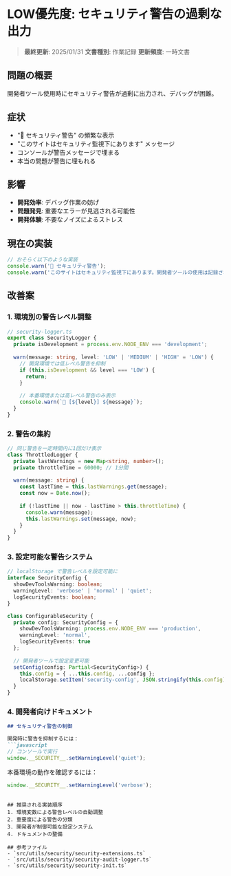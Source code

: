 # LOW優先度: セキュリティ警告の過剰な出力

> **最終更新**: 2025/01/31
> **文書種別**: 作業記録
> **更新頻度**: 一時文書

## 問題の概要
開発者ツール使用時にセキュリティ警告が過剰に出力され、デバッグが困難。

## 症状
- "🚨 セキュリティ警告" の頻繁な表示
- "このサイトはセキュリティ監視下にあります" メッセージ
- コンソールが警告メッセージで埋まる
- 本当の問題が警告に埋もれる

## 影響
- **開発効率**: デバッグ作業の妨げ
- **問題発見**: 重要なエラーが見逃される可能性
- **開発体験**: 不要なノイズによるストレス

## 現在の実装
```typescript
// おそらく以下のような実装
console.warn('🚨 セキュリティ警告');
console.warn('このサイトはセキュリティ監視下にあります。開発者ツールの使用は記録されます。');
```

## 改善案

### 1. 環境別の警告レベル調整
```typescript
// security-logger.ts
export class SecurityLogger {
  private isDevelopment = process.env.NODE_ENV === 'development';
  
  warn(message: string, level: 'LOW' | 'MEDIUM' | 'HIGH' = 'LOW') {
    // 開発環境では低レベル警告を抑制
    if (this.isDevelopment && level === 'LOW') {
      return;
    }
    
    // 本番環境または高レベル警告のみ表示
    console.warn(`🚨 [${level}] ${message}`);
  }
}
```

### 2. 警告の集約
```typescript
// 同じ警告を一定時間内に1回だけ表示
class ThrottledLogger {
  private lastWarnings = new Map<string, number>();
  private throttleTime = 60000; // 1分間
  
  warn(message: string) {
    const lastTime = this.lastWarnings.get(message);
    const now = Date.now();
    
    if (!lastTime || now - lastTime > this.throttleTime) {
      console.warn(message);
      this.lastWarnings.set(message, now);
    }
  }
}
```

### 3. 設定可能な警告システム
```typescript
// localStorage で警告レベルを設定可能に
interface SecurityConfig {
  showDevToolsWarning: boolean;
  warningLevel: 'verbose' | 'normal' | 'quiet';
  logSecurityEvents: boolean;
}

class ConfigurableSecurity {
  private config: SecurityConfig = {
    showDevToolsWarning: process.env.NODE_ENV === 'production',
    warningLevel: 'normal',
    logSecurityEvents: true
  };
  
  // 開発者ツールで設定変更可能
  setConfig(config: Partial<SecurityConfig>) {
    this.config = { ...this.config, ...config };
    localStorage.setItem('security-config', JSON.stringify(this.config));
  }
}
```

### 4. 開発者向けドキュメント
```markdown
## セキュリティ警告の制御

開発時に警告を抑制するには：
```javascript
// コンソールで実行
window.__SECURITY__.setWarningLevel('quiet');
```

本番環境の動作を確認するには：
```javascript
window.__SECURITY__.setWarningLevel('verbose');
```
```

## 推奨される実装順序
1. 環境変数による警告レベルの自動調整
2. 重要度による警告の分類
3. 開発者が制御可能な設定システム
4. ドキュメントの整備

## 参考ファイル
- `src/utils/security/security-extensions.ts`
- `src/utils/security/security-audit-logger.ts`
- `src/utils/security/security-init.ts`
